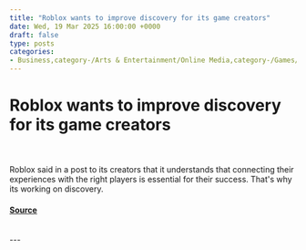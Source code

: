 ```yaml
---
title: "Roblox wants to improve discovery for its game creators"
date: Wed, 19 Mar 2025 16:00:00 +0000
draft: false
type: posts
categories: 
- Business,category-/Arts & Entertainment/Online Media,category-/Games/Online Games/Massively Multiplayer Games,category-/Games/Roleplaying Games,category-/Online Communities/Virtual Worlds
---
```

# Roblox wants to improve discovery for its game creators

<br/>

<br/>
Roblox said in a post to its creators that it understands that connecting their experiences with the right players is essential for their success. That's why its working on discovery.

#### [Source](https://venturebeat.com/business/roblox-wants-to-improve-discovery-for-its-game-creators/)

<br/>
---

